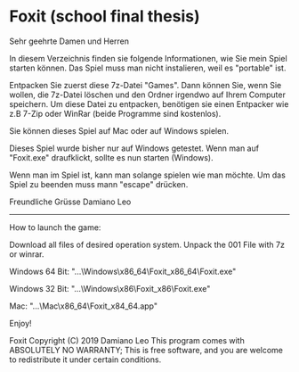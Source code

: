 # Foxit (school final thesis)

Sehr geehrte Damen und Herren

In diesem Verzeichnis finden sie folgende Informationen, wie Sie mein Spiel starten können.
Das Spiel muss man nicht instalieren, weil es "portable" ist.

Entpacken Sie zuerst diese 7z-Datei "Games". Dann können Sie, wenn Sie wollen, die 7z-Datei löschen und den Ordner irgendwo auf Ihrem Computer speichern.
Um diese Datei zu entpacken, benötigen sie einen Entpacker wie z.B 7-Zip oder WinRar (beide Programme sind kostenlos).

Sie können dieses Spiel auf Mac oder auf Windows spielen.


Dieses Spiel wurde bisher nur auf Windows getestet.
Wenn man auf "Foxit.exe" draufklickt, sollte es nun starten (Windows).

Wenn man im Spiel ist, kann man solange spielen wie man möchte. Um das Spiel zu beenden muss mann "escape" drücken.

Freundliche Grüsse
Damiano Leo 

------------------------------------------------------------------------------------------------------------------------------------------------------------------------------------------------------------------------------------------------
How to launch the game:

Download all files of desired operation system.
Unpack the 001 File with 7z or winrar.

Windows 64 Bit: "...\Windows\x86_64\Foxit_x86_64\Foxit.exe"

Windows 32 Bit: "...\Windows\x86\Foxit_x86\Foxit.exe"

Mac:		"...\Mac\x86_64\Foxit_x84_64.app"

Enjoy!





 Foxit  Copyright (C) 2019  Damiano Leo
    This program comes with ABSOLUTELY NO WARRANTY;
    This is free software, and you are welcome to redistribute it
    under certain conditions.

